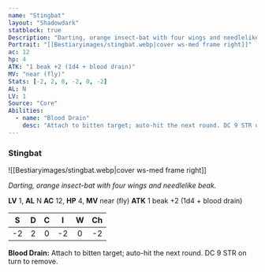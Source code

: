 ```yaml
---
name: "Stingbat"
layout: "Shadowdark"
statblock: true
Description: "Darting, orange insect-bat with four wings and needlelike beak."
Portrait: "[[Bestiaryimages/stingbat.webp|cover ws-med frame right]]"
ac: 12
hp: 4
ATK: "1 beak +2 (1d4 + blood drain)"
MV: "near (fly)"
Stats: [-2, 2, 0, -2, 0, -2]
AL: N
LV: 1
Source: "Core"
Abilities:
  - name: "Blood Drain"
    desc: "Attach to bitten target; auto-hit the next round. DC 9 STR on turn to remove."
---
```


### Stingbat

![[Bestiaryimages/stingbat.webp|cover ws-med frame right]]

_Darting, orange insect-bat with four wings and needlelike beak._

**LV** 1, **AL** N
**AC** 12, **HP** 4, **MV** near (fly)
**ATK** 1 beak +2 (1d4 + blood drain)

|  S  |  D  |  C  |  I  |  W  |  Ch  |
|:---:|:---:|:---:|:---:|:---:|:----:|
| -2 | 2 | 0 | -2 | 0 | -2 |

**Blood Drain:** Attach to bitten target; auto-hit the next round. DC 9 STR on turn to remove.

